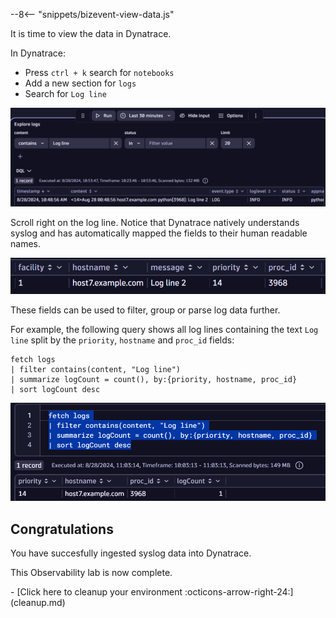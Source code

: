 --8<-- "snippets/bizevent-view-data.js"

It is time to view the data in Dynatrace.

In Dynatrace:

* Press `ctrl + k` search for `notebooks`
* Add a new section for `logs`
* Search for `Log line`

![dynatrace notebook syslog](images/dt-notebook-1.png)

Scroll right on the log line. Notice that Dynatrace natively understands syslog and has automatically mapped the fields to their human readable names.

![dynatrace syslog mapping](images/dt-notebook-2.png)

These fields can be used to filter, group or parse log data further.

For example, the following query shows all log lines containing the text `Log line` split by the `priority`, `hostname` and `proc_id` fields:

```
fetch logs
| filter contains(content, "Log line")
| summarize logCount = count(), by:{priority, hostname, proc_id}
| sort logCount desc
```

![syslog split by fields](images/dt-notebook-3.png)

## Congratulations

You have succesfully ingested syslog data into Dynatrace.

This Observability lab is now complete.

<div class="grid cards" markdown>
- [Click here to cleanup your environment :octicons-arrow-right-24:](cleanup.md)
</div>